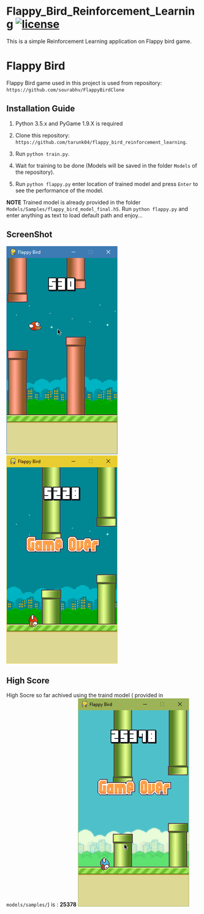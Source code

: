 # Flappy_Bird_Reinforcement_Learning [![license](https://img.shields.io/github/license/mashape/apistatus.svg?maxAge=2592000)](https://github.com/tarunk04/flappy_bird_reinforcement_learning/blob/master/LICENSE)
This is a simple Reinforcement Learning application on Flappy bird game.

Flappy Bird
===============

Flappy Bird game used in this project is used from repository: `https://github.com/sourabhv/FlappyBirdClone`

Installation Guide
------------------

1. Python 3.5.x and PyGame 1.9.X is required

2. Clone this repository: `https://github.com/tarunk04/flappy_bird_reinforcement_learning`.

3. Run `python train.py`.

4. Wait for training to be done (Models will be saved in the folder `Models` of the repository).

5. Run `python flappy.py` enter location of trained model and press `Enter` to see the performance of the model. 

**NOTE**
Trained model is already provided in the folder `Models/Samples/flappy_bird_model_final.h5`. Run `python flappy.py` and enter anything as text to load default path and enjoy...

ScreenShot
----------

![Flappy Bird](screenshot_1.png) ![Flappy Bird](screenshot_2.png)

High Score
----------
High Socre so far achived using the traind model ( provided in `models/samples/`) is : **25378**
![Flappy Bird](screenshot_hs.png)

